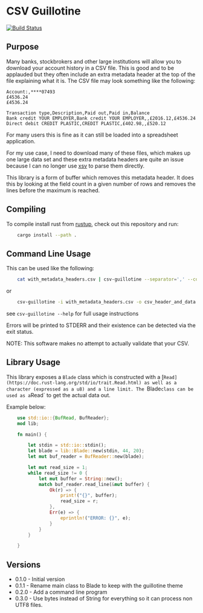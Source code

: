 # CSV Guillotine

[![Build Status](https://travis-ci.com/forbesmyester/csv-guillotine.svg?branch=master)](https://travis-ci.com/forbesmyester/csv-guillotine)

## Purpose

Many banks, stockbrokers and other large institutions will allow you to download your account history in a CSV file. This is good and to be applauded but they often include an extra metadata header at the top of the file explaining what it is. The CSV file may look something like the following:

    Account:,****07493
    £4536.24
    £4536.24

    Transaction type,Description,Paid out,Paid in,Balance
    Bank credit YOUR EMPLOYER,Bank credit YOUR EMPLOYER,,£2016.12,£4536.24
    Direct debit CREDIT PLASTIC,CREDIT PLASTIC,£402.98,,£520.12

For many users this is fine as it can still be loaded into a spreadsheet application.

For my use case, I need to download many of these files, which makes up one large data set and these extra metadata headers are quite an issue because I can no longer use [xsv](https://github.com/BurntSushi/xsv) to parse them directly.

This library is a form of buffer which removes this metadata header. It does this by looking at the field count in a given number of rows and removes the lines before the maximum is reached.

## Compiling

To compile install rust from [rustup](https://rustup.rs/), check out this repository and run:

```bash
    cargo install --path .
```

## Command Line Usage

This can be used like the following:

```bash
    cat with_metadata_headers.csv | csv-guillotine --separator=',' --consider=20 > csv_header_and_data only.csv
```

or 

```bash
    csv-guillotine -i with_metadata_headers.csv -o csv_header_and_data only.csv
```

see `csv-guillotine --help` for full usage instructions

Errors will be printed to STDERR and their existence can be detected via the exit status.

NOTE: This software makes no attempt to actually validate that your CSV.

## Library Usage

This library exposes a `Blade` class which is constructed with a [`Read](https://doc.rust-lang.org/std/io/trait.Read.html) as well as a character (expressed as a u8) and a line limit. The `Blade` class can be used as a `Read` to get the actual data out.

Example below:

```rust
    use std::io::{BufRead, BufReader};
    mod lib;

    fn main() {

        let stdin = std::io::stdin();
        let blade = lib::Blade::new(stdin, 44, 20);
        let mut buf_reader = BufReader::new(blade);

        let mut read_size = 1;
        while read_size != 0 {
            let mut buffer = String::new();
            match buf_reader.read_line(&mut buffer) {
                Ok(r) => {
                    print!("{}", buffer);
                    read_size = r;
                },
                Err(e) => {
                    eprintln!("ERROR: {}", e);
                }
            }
        }

    }
```

## Versions

 * 0.1.0 - Initial version
 * 0.1.1 - Rename main class to Blade to keep with the guillotine theme
 * 0.2.0 - Add a command line program
 * 0.3.0 - Use bytes instead of String for everything so it can process non UTF8 files.
